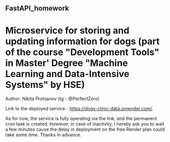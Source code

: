## FastAPI_homework
# Microservice for storing and updating information for dogs (part of the course "Development Tools" in Master' Degree "Machine Learning and Data-Intensive Systems" by HSE)
Author: Nikita Protsanov (tg - @PerfectZero)

Link to the deployed service - https://dogs-clinic-data.onrender.com/.

As for now, the service is fully operating via the link, and the permanent cron task is created.
However, in case of inactivity, I hereby ask you to wait a few minutes cause the delay in deployment on the free Render plan could take some time. 
Thanks in advance.
